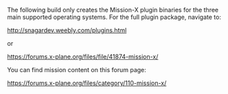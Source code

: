The following build only creates the Mission-X plugin binaries for the three main supported operating systems.
For the full plugin package, navigate to:

http://snagardev.weebly.com/plugins.html

or

https://forums.x-plane.org/files/file/41874-mission-x/

You can find mission content on this forum page:

https://forums.x-plane.org/files/category/110-mission-x/
